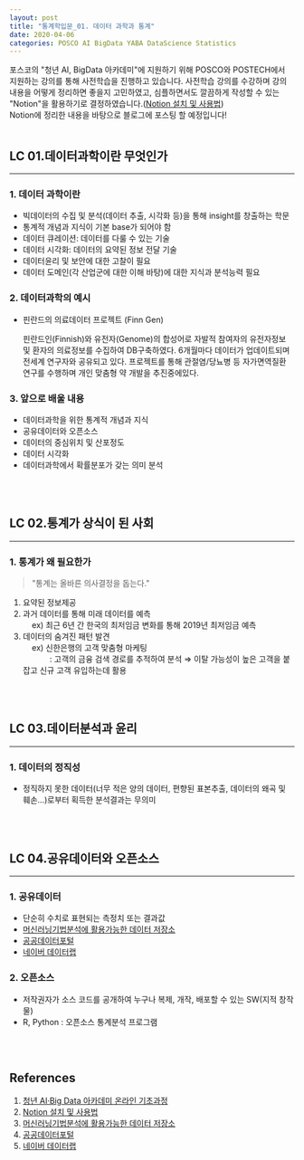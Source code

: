 ```yaml
---
layout: post
title: "통계학입문_01. 데이터 과학과 통계"
date: 2020-04-06
categories: POSCO AI BigData YABA DataScience Statistics
---
```


포스코의 "청년 AI, BigData 아카데미"에 지원하기 위해 POSCO와 POSTECH에서 지원하는 강의를 통해 사전학습을 진행하고 있습니다. 사전학습 강의를 수강하며 강의 내용을 어떻게 정리하면 좋을지 고민하였고, 심플하면서도 깔끔하게 작성할 수 있는 "Notion"을 활용하기로 결정하였습니다.([Notion 설치 및 사용법](https://blog.naver.com/gas98?Redirect=Log&logNo=221873871344))<br/>
Notion에 정리한 내용을 바탕으로 블로그에 포스팅 할 예정입니다! <br/><br/>

## LC 01.데이터과학이란 무엇인가
---
### 1. 데이터 과학이란
- 빅데이터의 수집 및 분석(데이터 추출, 시각화 등)을 통해 insight를 창출하는 학문
- 통계적 개념과 지식이 기본 base가 되어야 함
- 데이터 큐레이션: 데이터를 다룰 수 있는 기술
- 데이터 시각화: 데이터의 요약된 정보 전달 기술
- 데이터윤리 및 보안에 대한 고찰이 필요
- 데이터 도메인(각 산업군에 대한 이해 바탕)에 대한 지식과 분석능력 필요

### 2. 데이터과학의 예시
- 핀란드의 의료데이터 프로젝트 (Finn Gen)

  핀란드인(Finnish)와 유전자(Genome)의 합성어로 자발적 참여자의 유전자정보 및 환자의 의료정보를 수집하여 DB구축하였다. 6개월마다 데이터가 업데이트되며 전세계 연구자와 공유되고 있다. 프로젝트를 통해 관절염/당뇨병 등 자가면역질환 연구를 수행하며 개인 맞춤형 약 개발을 추진중에있다.

### 3. 앞으로 배울 내용
- 데이터과학을 위한 통계적 개념과 지식
- 공유데이터와 오픈소스
- 데이터의 중심위치 및 산포정도
- 데이터 시각화
- 데이터과학에서 확률분포가 갖는 의미 분석

<br/><br/>

## LC 02.통계가 상식이 된 사회
---
### 1.  통계가 왜 필요한가
> "통계는 올바른 의사결정을 돕는다."

1) 요약된 정보제공<br/>
2) 과거 데이터를 통해 미래 데이터를 예측<br/>
&nbsp;&nbsp;&nbsp;&nbsp;ex) 최근 6년 간 한국의 최저임금 변화를 통해 2019년 최저임금 예측<br/>
3) 데이터의 숨겨진 패턴 발견<br/>
&nbsp;&nbsp;&nbsp;&nbsp;ex) 신한은행의 고객 맞춤형 마케팅<br/>
&nbsp;&nbsp;&nbsp;&nbsp;&nbsp;&nbsp;&nbsp;&nbsp;&nbsp;&nbsp;&nbsp;&nbsp;: 고객의 금융 검색 경로를 추적하여 분석 ⇒ 이탈 가능성이 높은 고객을 붙잡고 신규 고객 유입하는데 활용

<br/><br/>
## LC 03.데이터분석과 윤리
---
### 1. 데이터의 정직성
- 정직하지 못한 데이터(너무 적은 양의 데이터, 편향된 표본추출, 데이터의 왜곡 및 훼손...)로부터 획득한 분석결과는 무의미

<br/><br/>

## LC 04.공유데이터와 오픈소스
---
### 1. 공유데이터
- 단순히 수치로 표현되는 측정치 또는 결과값
- [머신러닝기법분석에 활용가능한 데이터 저장소](http://archive.ics.uci.edu/ml/index.php)
- [공공데이터포털](www.data.go.kr)
- [네이버 데이터랩](https://datalab.naver.com/opendata.naver)

### 2. 오픈소스
- 저작권자가 소스 코드를 공개하여 누구나 복제, 개작, 배포할 수 있는 SW(지적 창작물)
- R, Python : 오픈소스 통계분석 프로그램

<br/><br/>

## References
1) [청년 AI·Big Data 아카데미 온라인 기초과정](https://pabi.smartlearn.io/)<br/>
2) [Notion 설치 및 사용법](https://blog.naver.com/gas98?Redirect=Log&logNo=221873871344)<br/>
3) [머신러닝기법분석에 활용가능한 데이터 저장소](http://archive.ics.uci.edu/ml/index.php)<br/>
4) [공공데이터포털](www.data.go.kr)<br/>
5) [네이버 데이터랩](https://datalab.naver.com/opendata.naver)
<br/><br/>

